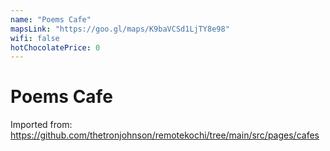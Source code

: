 ```yaml
---
name: "Poems Cafe"
mapsLink: "https://goo.gl/maps/K9baVCSd1LjTY8e98"
wifi: false
hotChocolatePrice: 0
---
```


# Poems Cafe

Imported from: https://github.com/thetronjohnson/remotekochi/tree/main/src/pages/cafes